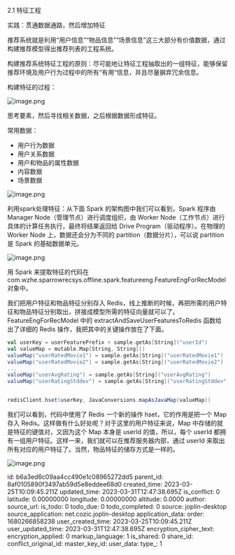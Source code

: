 2.1 特征工程

实践：贯通数据通路，然后增加特征


推荐系统就是利用“用户信息”“物品信息”“场景信息”这三大部分有价值数据，通过构建推荐模型得出推荐列表的工程系统。

构建推荐系统特征工程的原则：尽可能地让特征工程抽取出的一组特征，能够保留推荐环境及用户行为过程中的所有“有用“信息，并且尽量摒弃冗余信息。

构建特征的过程：

![image.png](:/6a89f9cfe18349b2b97593fd0dc732d3)

思考要素，然后寻找相关数据，之后根据数据形成特征。

常用数据：

* 用户行为数据
* 用户关系数据
* 用户和物品的属性数据
* 内容数据
* 场景数据


![image.png](:/84237bc1bbb641f89754165ad0151063)


利用spark处理特征：从下面 Spark 的架构图中我们可以看到，Spark 程序由 Manager Node（管理节点）进行调度组织，由 Worker Node（工作节点）进行具体的计算任务执行，最终将结果返回给 Drive Program（驱动程序）。在物理的 Worker Node 上，数据还会分为不同的 partition（数据分片），可以说 partition 是 Spark 的基础数据单元。

![image.png](:/3a1b3a55d2fc424abe543adfa5d6b79f)

用 Spark 来提取特征的代码在com.wzhe.sparrowrecsys.offline.spark.featureeng.FeatureEngForRecModel对象中。

我们把用户特征和物品特征分别存入 Redis，线上推断的时候，再把所需的用户特征和物品特征分别取出，拼接成模型所需的特征向量就可以了。FeatureEngForRecModel 中的 extractAndSaveUserFeaturesToRedis 函数给出了详细的 Redis 操作，我把其中的关键操作放在了下面。

```scala
val userKey = userFeaturePrefix + sample.getAs[String]("userId")
val valueMap = mutable.Map[String, String]()
valueMap("userRatedMovie1") = sample.getAs[String]("userRatedMovie1")
valueMap("userRatedMovie2") = sample.getAs[String]("userRatedMovie2")
...
valueMap("userAvgRating") = sample.getAs[String]("userAvgRating")
valueMap("userRatingStddev") = sample.getAs[String]("userRatingStddev")


redisClient.hset(userKey, JavaConversions.mapAsJavaMap(valueMap))
```

我们可以看到，代码中使用了 Redis 一个新的操作 hset，它的作用是把一个 Map 存入 Redis。这样做有什么好处呢？对于这里的用户特征来说，Map 中存储的就是特征的键值对，又因为这个 Map 本身是 userId 的值，所以，每个 userId 都拥有一组用户特征。这样一来，我们就可以在推荐服务器内部，通过 userId 来取出所有对应的用户特征了。当然，物品特征的储存方式是一样的。



![image.png](:/829d9b91bb344082a530201bc6031ea8)


id: b6a3ed6c09aa4cc490e1c08965272dd5
parent_id: 8af0105890f3497ab59d5e8eddee68d0
created_time: 2023-03-25T10:09:45.211Z
updated_time: 2023-03-31T12:47:38.695Z
is_conflict: 0
latitude: 0.00000000
longitude: 0.00000000
altitude: 0.0000
author: 
source_url: 
is_todo: 0
todo_due: 0
todo_completed: 0
source: joplin-desktop
source_application: net.cozic.joplin-desktop
application_data: 
order: 1680266858238
user_created_time: 2023-03-25T10:09:45.211Z
user_updated_time: 2023-03-31T12:47:38.695Z
encryption_cipher_text: 
encryption_applied: 0
markup_language: 1
is_shared: 0
share_id: 
conflict_original_id: 
master_key_id: 
user_data: 
type_: 1
